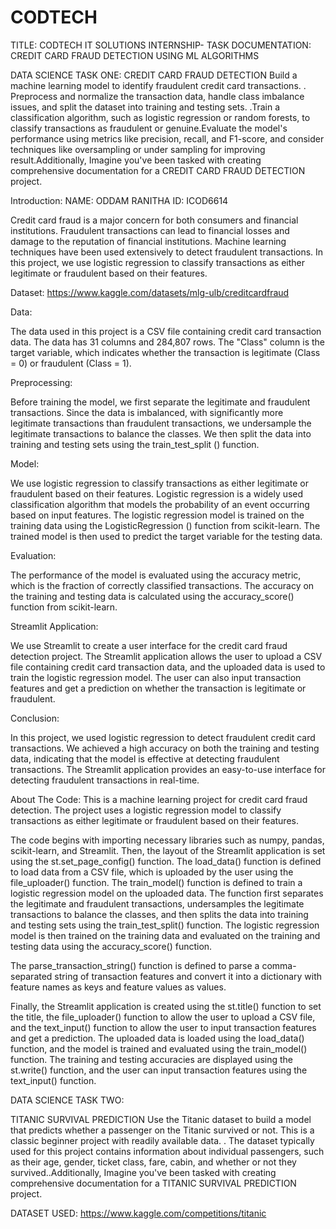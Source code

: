 # CODTECH

TITLE: CODTECH IT SOLUTIONS INTERNSHIP- TASK DOCUMENTATION: CREDIT CARD FRAUD DETECTION USING ML ALGORITHMS

DATA SCIENCE TASK ONE:
CREDIT CARD FRAUD DETECTION
Build a machine learning model to identify fraudulent credit card
transactions. . Preprocess and normalize the transaction data,
handle class imbalance issues, and split the dataset into training
and testing sets. .Train a classification algorithm, such as
logistic regression or random forests, to classify transactions as
fraudulent or genuine.Evaluate the model's performance using
metrics like precision, recall, and F1-score, and consider
techniques like oversampling or under sampling for improving
result.Additionally, Imagine you've been tasked with creating
comprehensive documentation for a CREDIT CARD FRAUD DETECTION
project.

Introduction: 
NAME: ODDAM RANITHA
ID: ICOD6614

Credit card fraud is a major concern for both consumers and financial institutions. Fraudulent transactions can lead to financial losses and damage to the reputation of financial institutions. Machine learning techniques have been used extensively to detect fraudulent transactions. In this project, we use logistic regression to classify transactions as either legitimate or fraudulent based on their features.

Dataset: https://www.kaggle.com/datasets/mlg-ulb/creditcardfraud

Data:

The data used in this project is a CSV file containing credit card transaction data. The data has 31 columns and 284,807 rows. The "Class" column is the target variable, which indicates whether the transaction is legitimate (Class = 0) or fraudulent (Class = 1).

Preprocessing:

Before training the model, we first separate the legitimate and fraudulent transactions. Since the data is imbalanced, with significantly more legitimate transactions than fraudulent transactions, we undersample the legitimate transactions to balance the classes. We then split the data into training and testing sets using the train_test_split () function.

Model:

We use logistic regression to classify transactions as either legitimate or fraudulent based on their features. Logistic regression is a widely used classification algorithm that models the probability of an event occurring based on input features. The logistic regression model is trained on the training data using the LogisticRegression () function from scikit-learn. The trained model is then used to predict the target variable for the testing data.

Evaluation:

The performance of the model is evaluated using the accuracy metric, which is the fraction of correctly classified transactions. The accuracy on the training and testing data is calculated using the accuracy_score() function from scikit-learn.

Streamlit Application:

We use Streamlit to create a user interface for the credit card fraud detection project. The Streamlit application allows the user to upload a CSV file containing credit card transaction data, and the uploaded data is used to train the logistic regression model. The user can also input transaction features and get a prediction on whether the transaction is legitimate or fraudulent.

Conclusion:

In this project, we used logistic regression to detect fraudulent credit card transactions. We achieved a high accuracy on both the training and testing data, indicating that the model is effective at detecting fraudulent transactions. The Streamlit application provides an easy-to-use interface for detecting fraudulent transactions in real-time.

About The Code:
This is a machine learning project for credit card fraud detection. The project uses a logistic regression model to classify transactions as either legitimate or fraudulent based on their features.

The code begins with importing necessary libraries such as numpy, pandas, scikit-learn, and Streamlit. Then, the layout of the Streamlit application is set using the st.set_page_config() function. The load_data() function is defined to load data from a CSV file, which is uploaded by the user using the file_uploader() function. The train_model() function is defined to train a logistic regression model on the uploaded data. The function first separates the legitimate and fraudulent transactions, undersamples the legitimate transactions to balance the classes, and then splits the data into training and testing sets using the train_test_split() function. The logistic regression model is then trained on the training data and evaluated on the training and testing data using the accuracy_score() function.

The parse_transaction_string() function is defined to parse a comma-separated string of transaction features and convert it into a dictionary with feature names as keys and feature values as values.

Finally, the Streamlit application is created using the st.title() function to set the title, the file_uploader() function to allow the user to upload a CSV file, and the text_input() function to allow the user to input transaction features and get a prediction. The uploaded data is loaded using the load_data() function, and the model is trained and evaluated using the train_model() function. The training and testing accuracies are displayed using the st.write() function, and the user can input transaction features using the text_input() function.



DATA SCIENCE TASK TWO:

TITANIC SURVIVAL PREDICTION
Use the Titanic dataset to build a model that predicts whether a
passenger on the Titanic survived or not. This is a classic
beginner project with readily available data. . The dataset
typically used for this project contains information about
individual passengers, such as their age, gender, ticket class,
fare, cabin, and whether or not they survived..Additionally,
Imagine you've been tasked with creating comprehensive
documentation for a TITANIC SURVIVAL PREDICTION project.

DATASET USED: https://www.kaggle.com/competitions/titanic


